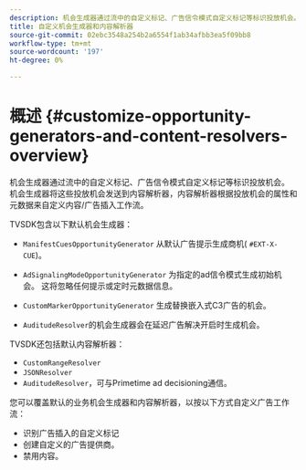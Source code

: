 ```yaml
---
description: 机会生成器通过流中的自定义标记、广告信令模式自定义标记等标识投放机会。 机会生成器将这些投放机会发送到内容解析器，内容解析器根据投放机会的属性和元数据来自定义内容/广告插入工作流。
title: 自定义机会生成器和内容解析器
source-git-commit: 02ebc3548a254b2a6554f1ab34afbb3ea5f09bb8
workflow-type: tm+mt
source-wordcount: '197'
ht-degree: 0%

---
```


# 概述 {#customize-opportunity-generators-and-content-resolvers-overview}

机会生成器通过流中的自定义标记、广告信令模式自定义标记等标识投放机会。 机会生成器将这些投放机会发送到内容解析器，内容解析器根据投放机会的属性和元数据来自定义内容/广告插入工作流。

TVSDK包含以下默认机会生成器：

* `ManifestCuesOpportunityGenerator` 从默认广告提示生成商机( `#EXT-X-CUE`)。

* `AdSignalingModeOpportunityGenerator` 为指定的ad信令模式生成初始机会。 这将忽略任何提示或定时元数据信息。
* `CustomMarkerOpportunityGenerator` 生成替换嵌入式C3广告的机会。
* `AuditudeResolver`的机会生成器会在延迟广告解决开启时生成机会。

TVSDK还包括默认内容解析器：

* `CustomRangeResolver`
* `JSONResolver`
* `AuditudeResolver`，可与Primetime ad decisioning通信。

您可以覆盖默认的业务机会生成器和内容解析器，以按以下方式自定义广告工作流：

* 识别广告插入的自定义标记
* 创建自定义的广告提供商。
* 禁用内容。
